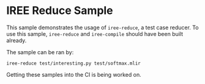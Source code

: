 # IREE Reduce Sample

This sample demonstrates the usage of `iree-reduce`, a test case reducer. To
use this sample, `iree-reduce` and `iree-compile` should have been built
already.

The sample can be ran by:

```
iree-reduce test/interesting.py test/softmax.mlir
```

Getting these samples into the CI is being worked on.
